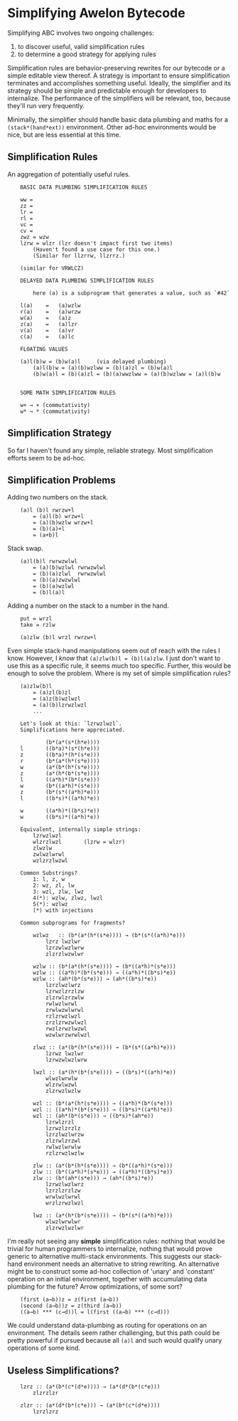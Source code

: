 
# Simplifying Awelon Bytecode

Simplifying ABC involves two ongoing challenges: 

1. to discover useful, valid simplification rules
2. to determine a good strategy for applying rules

Simplification rules are behavior-preserving rewrites for our bytecode or a simple editable view thereof. A strategy is important to ensure simplification terminates and accomplishes something useful. Ideally, the simplifier and its strategy should be simple and predictable enough for developers to internalize. The performance of the simplifiers will be relevant, too, because they'll run very frequently.

Minimally, the simplifier should handle basic data plumbing and maths for a `(stack*(hand*ext))` environment. Other ad-hoc environments would be nice, but are less essential at this time.

## Simplification Rules

An aggregation of potentially useful rules.

        BASIC DATA PLUMBING SIMPLIFICATION RULES

        ww = 
        zz = 
        lr = 
        rl = 
        vc = 
        cv = 
        zwz = wzw 
        lzrw = wlzr (lzr doesn't impact first two items)
            (Haven't found a use case for this one.)
            (Similar for llzrrw, llzrrz.)

        (similar for VRWLCZ)

        DELAYED DATA PLUMBING SIMPLIFICATION RULES

            here (a) is a subprogram that generates a value, such as `#42`

        l(a)    =   (a)wzlw
        r(a)    =   (a)wrzw
        w(a)    =   (a)z
        z(a)    =   (a)lzr
        v(a)    =   (a)vr
        c(a)    =   (a)lc

        FLOATING VALUES 

        (a)l(b)w = (b)w(a)l     (via delayed plumbing)
            (a)l(b)w = (a)(b)wzlww = (b)(a)zl = (b)w(a)l
            (b)w(a)l = (b)(a)zl = (b)(a)wwzlww = (a)(b)wzlww = (a)l(b)w

        
        SOME MATH SIMPLIFICATION RULES

        w+ → + (commutativity)
        w* → * (commutativity)

## Simplification Strategy

So far I haven't found any simple, reliable strategy. Most simplification efforts seem to be ad-hoc.

## Simplification Problems

Adding two numbers on the stack.

        (a)l (b)l rwrzw+l
            = (a)l(b) wrzw+l
            = (a)(b)wzlw wrzw+l
            = (b)(a)+l
            = (a+b)l

Stack swap.

        (a)l(b)l rwrwzwlwl
            = (a)(b)wzlwl rwrwzwlwl
            = (b)(a)zlwl  rwrwzwlwl
            = (b)(a)zwzwlwl
            = (b)(a)wzlwl
            = (b)l(a)l

Adding a number on the stack to a number in the hand.

        put = wrzl
        take = rzlw

        (a)zlw (b)l wrzl rwrzw+l

Even simple stack-hand manipulations seem out of reach with the rules I know. However, I *know* that `(a)zlw(b)l = (b)l(a)zlw`. I just don't want to use this as a specific rule, it seems much too specific. Further, this would be enough to solve the problem. Where is my set of simple simplification rules?

        (a)zlw(b)l
            = (a)zl(b)zl
            = (a)z(b)wzlwzl
            = (a)(b)lzrwzlwzl
            ...

        Let's look at this: `lzrwzlwzl`.
        Simplifications here appreciated. 
        
                (b*(a*(s*(h*e))))
        l       ((b*a)*(s*(h*e)))
        z       ((b*a)*(h*(s*e)))
        r       (b*(a*(h*(s*e))))
        w       (a*(b*(h*(s*e))))
        z       (a*(h*(b*(s*e))))
        l       ((a*h)*(b*(s*e)))
        w       (b*((a*h)*(s*e)))
        z       (b*(s*((a*h)*e)))
        l       ((b*s)*((a*h)*e))

        w       ((a*h)*((b*s)*e))
        w       ((b*s)*((a*h)*e))

        Equivalent, internally simple strings:
            lzrwzlwzl
            wlzrzlwzl       (lzrw = wlzr)
            zlwzlw 
            zwlwzlwrwl
            wzlzrzlwzwl

        Common Substrings?
            1: l, z, w
            2: wz, zl, lw
            3: wzl, zlw, lwz
            4(*): wzlw, zlwz, lwzl 
            5(*): wzlwz
            (*) with injections

        Common subprograms for fragments?

            wzlwz   :: (b*(a*(h*(s*e)))) → (b*(s*((a*h)*e)))
                lzrz lwzlwr
                lzrzwlwzlwrw
                zlzrzlwzwlwr

            wzlw :: (b*(a*(h*(s*e)))) → (b*((a*h)*(s*e)))
            wzlw :: ((a*h)*(b*(s*e))) → ((a*h)*((b*s)*e))
            wzlw :: (ah*(b*(s*e))) → (ah*((b*s)*e))
                lzrzlwzlwrz
                lzrwzlzrzlzw
                zlzrwlzrzwlw
                rwlwzlwrwl
                zrwlwzwlwrwl
                rzlzrwzlwzl
                zrzlzrwzwlwzl
                rwzlzrwzlwzwl
                wzwlwrzwrwlwzl

            zlwz :: (a*(b*(h*(s*e)))) → (b*(s*((a*h)*e)))
                lzrwz lwzlwr
                lzrwzwlwzlwrw

            lwzl :: (a*(h*(b*(s*e)))) → ((b*s)*((a*h)*e))
                wlwzlwrwlw
                wlzrwlwzwl
                zlzrwzlwzlw
            
            wzl :: (b*(a*(h*(s*e)))) → ((a*h)*(b*(s*e)))
            wzl :: ((a*h)*(b*(s*e))) → ((b*s)*((a*h)*e))
            wzl :: (ah*(b*(s*e))) → ((b*s)*(ah*e))
                lzrwlzrzl
                lzrwzlzrzlz
                lzrzlwzlwrzw
                zlzrwlzrzwl
                rwlwzlwrwlw
                rzlzrwzlwzlw

            zlw :: (a*(b*(h*(s*e)))) → (b*((a*h)*(s*e)))
            zlw :: (b*((a*h)*(s*e))) → ((a*h)*((b*s)*e))
            zlw :: (b*(ah*(s*e))) → (ah*((b*s)*e))
                lzrwzlwzlwrz
                lzrzlzrzlzw
                wrwlwzlwrwl
                wrzlzrwzlwzl

            lwz :: (a*(h*(b*(s*e)))) → (b*(s*((a*h)*e)))
                wlwzlwrwlwr
                zlzrwzlwzlwr

I'm really not seeing any **simple** simplification rules: nothing that would be trivial for human programmers to internalize, nothing that would prove generic to alternative multi-stack environments. This suggests our stack-hand environment needs an alternative to string rewriting. An alternative might be to construct some ad-hoc collection of 'unary' and 'constant' operation on an initial environment, together with accumulating data plumbing for the future? Arrow optimizations, of some sort?

        (first (a→b))z = z(first (a→b))
        (second (a→b))z = z(third (a→b))
        ((a→b) *** (c→d))l = l(first ((a→b) *** (c→d)))

We could understand data-plumbing as routing for operations on an environment. The details seem rather challenging, but this path could be pretty powerful if pursued because all `(a)l` and such would qualify unary operations of some kind.

## Useless Simplifications?

        lzrz :: (a*(b*(c*(d*e)))) → (a*(d*(b*(c*e)))
            zlzrzlzr
            
        zlzr :: (a*(d*(b*(c*e))) → (a*(b*(c*(d*e))))
            lzrzlzrz

